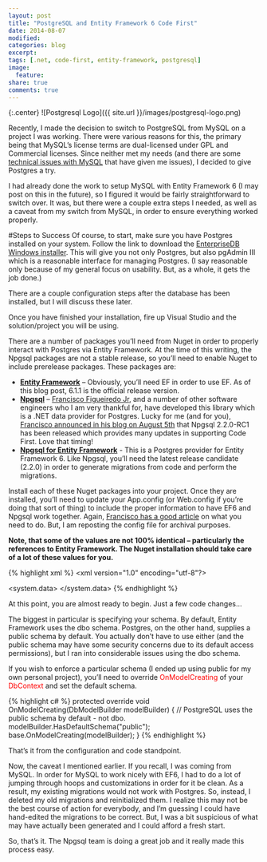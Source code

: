 ```yaml
---
layout: post
title: "PostgreSQL and Entity Framework 6 Code First"
date: 2014-08-07
modified:
categories: blog
excerpt:
tags: [.net, code-first, entity-framework, postgresql]
image:
  feature:
share: true
comments: true
---
```

{:.center}
![Postgresql Logo]({{ site.url }}/images/postgresql-logo.png)

Recently, I made the decision to switch to PostgreSQL from MySQL on a project I was working. There were various reasons for this, the primary being that MySQL’s license terms are dual-licensed under GPL and Commercial licenses. Since neither met my needs (and there are some [technical issues with MySQL](https://plus.google.com/+JasonCavett/posts/VDXDmRxm9LD) that have given me issues), I decided to give Postgres a try.

I had already done the work to setup MySQL with Entity Framework 6 (I may post on this in the future), so I figured it would be fairly straightforward to switch over. It was, but there were a couple extra steps I needed, as well as a caveat from my switch from MySQL, in order to ensure everything worked properly.

#Steps to Success
Of course, to start, make sure you have Postgres installed on your system. Follow the link to download the [EnterpriseDB Windows installer](http://www.postgresql.org/download/windows/). This will give you not only Postgres, but also pgAdmin III which is a reasonable interface for managing Postgres. (I say reasonable only because of my general focus on usability. But, as a whole, it gets the job done.)

There are a couple configuration steps after the database has been installed, but I will discuss these later.

Once you have finished your installation, fire up Visual Studio and the solution/project you will be using.

There are a number of packages you’ll need from Nuget in order to properly interact with Postgres via Entity Framework. At the time of this writing, the Npgsql packages are not a stable release, so you’ll need to enable Nuget to include prerelease packages. These packages are:

* [**Entity Framework**](http://www.nuget.org/packages/EntityFramework/) – Obviously, you’ll need EF in order to use EF. As of this blog post, 6.1.1 is the official release version.
* [**Npgsql**](http://www.nuget.org/packages/Npgsql) – [Francisco Figueiredo Jr](http://fxjr.blogspot.com/), and a number of other software engineers who I am very thankful for, have developed this library which is a .NET data provider for Postgres. Lucky for me (and for you), [Francisco announced in his blog on August 5th](http://fxjr.blogspot.com/2014/08/npgsql-220-release-candidate-1-released.html) that Npgsql 2.2.0-RC1 has been released which provides many updates in supporting Code First. Love that timing!
* [**Npgsql for Entity Framework**](http://www.nuget.org/packages/Npgsql.EntityFramework) - This is a Postgres provider for Entity Framework 6. Like Npgsql, you’ll need the latest release candidate (2.2.0) in order to generate migrations from code and perform the migrations.

Install each of these Nuget packages into your project. Once they are installed, you’ll need to update your App.config (or Web.config if you’re doing that sort of thing) to include the proper information to have EF6 and Npgsql work together. Again, [Francisco has a good article](http://fxjr.blogspot.com/2014/02/using-entity-framework-6-with-npgsql-210.html) on what you need to do. But, I am reposting the config file for archival purposes.

**Note, that some of the values are not 100% identical – particularly the references to Entity Framework. The Nuget installation should take care of a lot of these values for you.**

{% highlight xml %}
<xml version="1.0" encoding="utf-8"?>
<configuration>
  <configSections>
    <section name="entityFramework" type="System.Data.Entity.Internal.ConfigFile.EntityFrameworkSection, EntityFramework,
 Version=6.0.0.0, Culture=neutral, PublicKeyToken=b77a5c561934e089" requirePermission="false" />
  </configSections>
  <startup>
    <supportedRuntime version="v4.0" sku=".NETFramework,Version=v4.5" />
  </startup>
  <entityFramework>
    <providers>
      <provider invariantName="Npgsql" type="Npgsql.NpgsqlServices, Npgsql.EntityFramework"></provider>
    </providers>
    <defaultConnectionFactory type="Npgsql.NpgsqlConnectionFactory, Npgsql" />
  </entityFramework>
  <system.data>
    <DbProviderFactories>
      <remove invariant="Npgsql" />
      <add name="Npgsql Data Provider" invariant="Npgsql" support="FF" description=".Net Framework Data Provider for Postgresql"
 type="Npgsql.NpgsqlFactory, Npgsql" />
    </DbProviderFactories>
  </system.data>
</configuration>
{% endhighlight %}

At this point, you are almost ready to begin. Just a few code changes…

The biggest in particular is specifying your schema. By default, Entity Framework uses the dbo schema. Postgres, on the other hand, supplies a public schema by default. You actually don’t have to use either (and the public schema may have some security concerns due to its default access permissions), but I ran into considerable issues using the dbo schema.

If you wish to enforce a particular schema (I ended up using public for my own personal project), you’ll need to override <span style="color: red">OnModelCreating</span> of your <span style="color: red">DbContext</span> and set the default schema.

{% highlight c# %}
protected override void OnModelCreating(DbModelBuilder modelBuilder)
{
    // PostgreSQL uses the public schema by default - not dbo.
    modelBuilder.HasDefaultSchema("public");
    base.OnModelCreating(modelBuilder);
}
{% endhighlight %}

That’s it from the configuration and code standpoint.

Now, the caveat I mentioned earlier. If you recall, I was coming from MySQL. In order for MySQL to work nicely with EF6, I had to do a lot of jumping through hoops and customizations in order for it be clean. As a result, my existing migrations would not work with Postgres. So, instead, I deleted my old migrations and reinitialized them. I realize this may not be the best course of action for everybody, and I’m guessing I could have hand-edited the migrations to be correct. But, I was a bit suspicious of what may have actually been generated and I could afford a fresh start.

So, that’s it. The Npgsql team is doing a great job and it really made this process easy.
